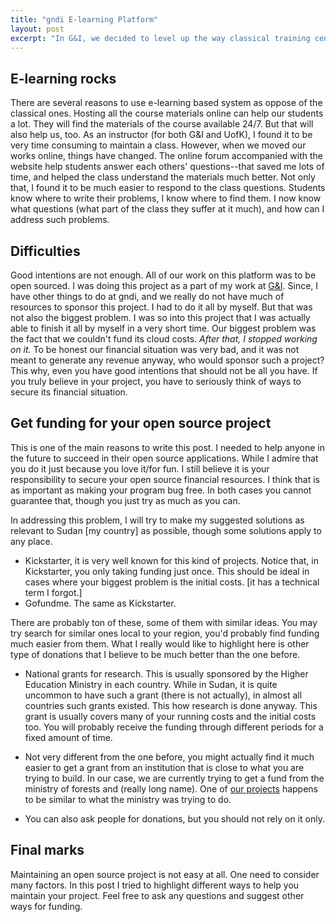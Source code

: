 ```yaml
---
title: "gndi E-learning Platform"
layout: post
excerpt: "In G&I, we decided to level up the way classical training centers typically operate. We started our very first beta version of our new product, and here are our findings. To the best of our knowledge, no similar projects have been done before."
---
```


## E-learning rocks
There are several reasons to use e-learning based system as oppose of the classical ones. Hosting all the course materials online can help our students a lot. They will find the materials of the course available 24/7. But that will also help us, too. As an instructor (for both G&I and UofK), I found it to be very time consuming to maintain a class. However, when we moved our works online, things have changed. The online forum accompanied with the website help students answer each others' questions--that saved me lots of time, and helped the class understand the materials much better. Not only that, I found it to be much easier to respond to the class questions. Students know where to write their problems, I know where to find them. I now know what questions (what part of the class they suffer at it much), and how can I address such problems.

## Difficulties
Good intentions are not enough. All of our work on this platform was to be open sourced. I was doing this project as a part of my work at [G&I](https://www.gndi-sd.com/about). Since, I have other things to do at gndi, and we really do not have much of resources to sponsor this project. I had to do it all by myself. But that was not also the biggest problem. I was so into this project that I was actually able to finish it all by myself in a very short time. Our biggest problem was the fact that we couldn't fund its cloud costs. _After that, I stopped working on it._ To be honest our financial situation was very bad, and it was not meant to generate any revenue anyway, who would sponsor such a project? This why, even you have good intentions that should not be all you have. If you truly believe in your project, you have to seriously think of ways to secure its financial situation. 

## Get funding for your open source project
This is one of the main reasons to write this post. I needed to help anyone in the future to succeed in their open source applications. While I admire that you do it just because you love it/for fun. I still believe it is your responsibility to secure your open source financial resources. I think that is as important as making your program bug free. In both cases you cannot guarantee that, though you just try as much as you can.

In addressing this problem, I will try to make my suggested solutions as relevant to Sudan [my country] as possible, though some solutions apply to any place.

- Kickstarter, it is very well known for this kind of projects. Notice that, in Kickstarter, you only taking funding just once. This should be ideal in cases where your biggest problem is the initial costs. [it has a technical term I forgot.]
- Gofundme. The same as Kickstarter.

There are probably ton of these, some of them with similar ideas. You may try search for similar ones local to your region, you'd probably find funding much easier from them. 
What I really would like to highlight here is other type of donations that I believe to be much better than the one before.

- National grants for research. This is usually sponsored by the Higher Education Ministry in each country. While in Sudan, it is quite uncommon to have such a grant (there is not actually), in almost all countries such grants existed. This how research is done anyway. This grant is usually covers many of your running costs and the initial costs too. You will probably receive the funding through different periods for a fixed amount of time.
- Not very different from the one before, you might actually find it much easier to get a grant from an institution that is close to what you are trying to build. In our case, we are currently trying to get a fund from the ministry of forests and (really long name). One of [our projects](https://georxiv.github.io) happens to be similar to what the ministry was trying to do.

- You can also ask people for donations, but you should not rely on it only.

## Final marks
Maintaining an open source project is not easy at all. One need to consider many factors. In this post I tried to highlight different ways to help you maintain your project. Feel free to ask any questions and suggest other ways for funding. 
